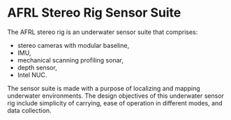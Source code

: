 AFRL  Stereo Rig Sensor Suite
=============================

The AFRL stereo rig is an underwater sensor suite that comprises:

* stereo cameras with modular baseline,
* IMU,
* mechanical scanning profiling sonar,
* depth sensor,
* Intel NUC.

The sensor suite is made with a purpose of localizing and mapping underwater environments. The design objectives of this underwater sensor rig include simplicity of carrying, ease of operation in different modes, and data collection.


